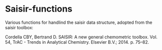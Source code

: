 # Saisir-functions
Various functions for handlind the saisir data structure, adopted from the saisir toolbox: 

Cordella CBY, Bertrand D. SAISIR: A new general chemometric toolbox. Vol. 54, TrAC - Trends in Analytical Chemistry. Elsevier B.V.; 2014. p. 75–82.
   
